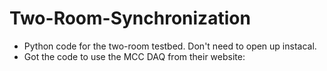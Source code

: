 # Two-Room-Synchronization
 * Python code for the two-room testbed. Don't need to open up instacal.
 * Got the code to use the MCC DAQ from their website: 
